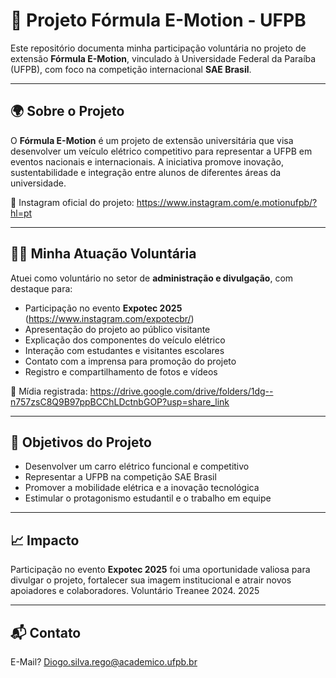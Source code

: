 # 🚗 Projeto Fórmula E-Motion - UFPB

Este repositório documenta minha participação voluntária no projeto de extensão **Fórmula E-Motion**, vinculado à Universidade Federal da Paraíba (UFPB), com foco na competição internacional **SAE Brasil**.

---

## 🌍 Sobre o Projeto

O **Fórmula E-Motion** é um projeto de extensão universitária que visa desenvolver um veículo elétrico competitivo para representar a UFPB em eventos nacionais e internacionais. A iniciativa promove inovação, sustentabilidade e integração entre alunos de diferentes áreas da universidade.

📌 Instagram oficial do projeto: https://www.instagram.com/e.motionufpb/?hl=pt

---

## 👨‍💼 Minha Atuação Voluntária

Atuei como voluntário no setor de **administração e divulgação**, com destaque para:

- Participação no evento **Expotec 2025** (https://www.instagram.com/expotecbr/)
- Apresentação do projeto ao público visitante
- Explicação dos componentes do veículo elétrico
- Interação com estudantes e visitantes escolares
- Contato com a imprensa para promoção do projeto
- Registro e compartilhamento de fotos e vídeos

📁 Mídia registrada: https://drive.google.com/drive/folders/1dg--n757zsC8Q9B97ppBCChLDctnbGOP?usp=share_link

---

## 🏁 Objetivos do Projeto

- Desenvolver um carro elétrico funcional e competitivo
- Representar a UFPB na competição SAE Brasil
- Promover a mobilidade elétrica e a inovação tecnológica
- Estimular o protagonismo estudantil e o trabalho em equipe

---

## 📈 Impacto

Participação no evento **Expotec 2025** foi uma oportunidade valiosa para divulgar o projeto, fortalecer sua imagem institucional e atrair novos apoiadores e colaboradores.
Voluntário Treanee 2024. 2025


---

## 📬 Contato

E-Mail? Diogo.silva.rego@academico.ufpb.br

